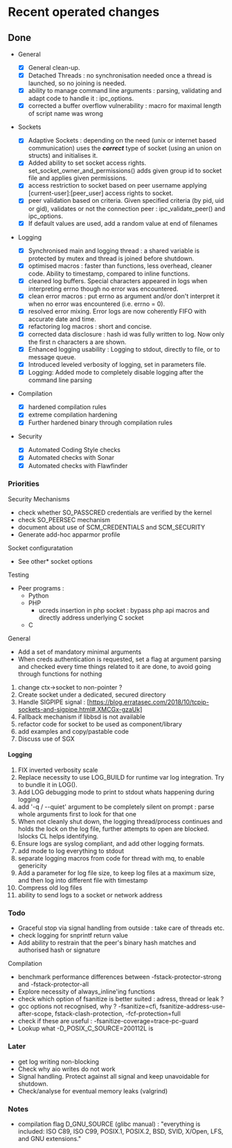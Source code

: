 # Recent operated changes

## Done

- General

  - [x] General clean-up.
  - [x] Detached Threads : no synchronisation needed once a thread is launched, so no joining is needed.
  - [x] ability to manage command line arguments : parsing, validating and adapt code to handle it : ipc_options.
  - [x] corrected a buffer overflow vulnerability : macro for maximal length of script name was wrong

- Sockets

  - [x] Adaptive Sockets : depending on the need (unix or internet based communication) uses the **_correct_** type of socket (using an union on structs) and initialises it.
  - [x] Added ability to set socket access rights. set_socket_owner_and_permissions() adds given group id to socket file and applies given permissions.
  - [x] access restriction to socket based on peer username applying [current-user]:[peer_user] access rights to socket.
  - [x] peer validation based on criteria. Given specified criteria (by pid, uid or gid), validates or not the connection peer : ipc_validate_peer() and ipc_options.
  - [x] If default values are used, add a random value at end of filenames

- Logging

  - [x] Synchronised main and logging thread : a shared variable is protected by mutex and thread is joined before shutdown.
  - [x] optimised macros : faster than functions, less overhead, cleaner code. Ability to timestamp, compared to inline functions.
  - [x] cleaned log buffers. Special characters appeared in logs when interpreting errno though no error was encountered.
  - [x] clean error macros : put errno as argument and/or don't interpret it when no error was encountered (i.e. errno = 0).
  - [x] resolved error mixing. Error logs are now coherently FIFO with accurate date and time.
  - [x] refactoring log macros : short and concise.
  - [x] corrected data disclosure : hash id was fully written to log. Now only the first n characters a are shown.
  - [x] Enhanced logging usability : Logging to stdout, directly to file, or to message queue.
  - [x] Introduced leveled verbosity of logging, set in parameters file.
  - [x] Logging: Added mode to completely disable logging after the command line parsing

- Compilation

  - [x] hardened compilation rules
  - [x] extreme compilation hardening
  - [x] Further hardened binary through compilation rules

- Security

  - [x] Automated Coding Style checks
  - [x] Automated checks with Sonar
  - [x] Automated checks with Flawfinder

### Priorities

Security Mechanisms

- check whether SO_PASSCRED credentials are verified by the kernel
- check SO_PEERSEC mechanism
- document about use of SCM_CREDENTIALS and SCM_SECURITY
- Generate add-hoc apparmor profile


Socket configuratation

- See other* socket options

Testing

- Peer programs :
  - Python
  - PHP
    - ucreds insertion in php socket : bypass php api macros and directly address underlying C socket
  - C

General

- Add a set of mandatory minimal arguments
- When creds authentication is requested, set a flag at argument parsing and checked every time things related to it are done, to avoid going through functions for nothing

1) change ctx->socket to non-pointer ?
2) Create socket under a dedicated, secured directory
3) Handle SIGPIPE signal : [https://blog.erratasec.com/2018/10/tcpip-sockets-and-sigpipe.html#.XMCGx-gzaUk]
4) Fallback mechanism if libbsd is not available
5) refactor code for socket to be used as component/library
6) add examples and copy/pastable code
7) Discuss use of SGX

#### Logging

1) FIX inverted verbosity scale
1) Replace necessity to use LOG_BUILD for runtime var log integration. Try to bundle it in LOG().
1) Add LOG debugging mode to print to stdout whats happening during logging
1) add '-q / --quiet' argument to be completely silent on prompt : parse whole arguments first to look for that one
1) When not cleanly shut down, the logging thread/process continues and holds the lock on the log file, further attempts to open are blocked. lslocks CL helps identifying.
1) Ensure logs are syslog compliant, and add other logging formats.
1) add mode to log everything to stdout
1) separate logging macros from code for thread with mq, to enable genericity
1) Add a parameter for log file size, to keep log files at a maximum size, and then log into different file with timestamp
1) Compress old log files
1) ability to send logs to a socket or network address

### Todo

- Graceful stop via signal handling from outside : take care of threads etc.
- check logging for snprintf return value
- Add ability to restrain that the peer's binary hash matches and authorised hash or signature

Compilation

- benchmark performance differences between -fstack-protector-strong and -fstack-protector-all
- Explore necessity of always_inline'ing functions
- check which option of fsanitize is better suited : adress, thread or leak ?
- gcc options not recognised, why ? -fsanitize=cfi, fsanitize-address-use-after-scope, fstack-clash-protection,   -fcf-protection=full
- check if these are useful : -fsanitize-coverage=trace-pc-guard
- Lookup what -D_POSIX_C_SOURCE=200112L is

### Later

- get log writing non-blocking
- Check why aio writes do not work
- Signal handling. Protect against all signal and keep unavoidable for shutdown.
- Check/analyse for eventual memory leaks (valgrind)

### Notes

- compilation flag D_GNU_SOURCE (glibc manual) : "everything is included: ISO C89, ISO C99, POSIX.1, POSIX.2, BSD, SVID, X/Open, LFS, and GNU extensions."